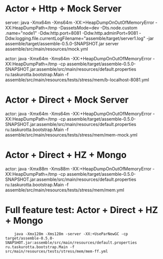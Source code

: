 # Actor + Http + Mock Server

server:
        java -Xmx64m -Xms64m -XX:+HeapDumpOnOutOfMemoryError -XX:HeapDumpPath=/tmp -DassetsMode=dev -Dts.node.custom
        .name="node1" -Ddw.http.port=8081 -Ddw.http.adminPort=9081 -Ddw.logging.file.currentLogFilename="assemble/target/server1.log" -jar assemble/target/assemble-0.5.0-SNAPSHOT.jar server assemble/src/main/resources/mock.yml

actor:
        java -Xmx64m -Xms64m -XX:+HeapDumpOnOutOfMemoryError -XX:HeapDumpPath=/tmp -cp assemble/target/assemble-0.5.0-SNAPSHOT.jar:assemble/src/main/resources/default.properties ru.taskurotta.bootstrap.Main -f assemble/src/main/resources/tests/stress/mem/b-localhost-8081.yml


# Actor + Direct + Mock Server

actor:
        java -Xmx64m -Xms64m -XX:+HeapDumpOnOutOfMemoryError -XX:HeapDumpPath=/tmp -cp assemble/target/assemble-0.5.0-SNAPSHOT.jar:assemble/src/main/resources/default.properties ru.taskurotta.bootstrap.Main -f assemble/src/main/resources/tests/stress/mem/mem-mock.yml

# Actor + Direct + HZ + Mongo

actor:
        java -Xmx88m -Xms88m -XX:+HeapDumpOnOutOfMemoryError -XX:HeapDumpPath=/tmp -cp assemble/target/assemble-0.5.0-SNAPSHOT.jar:assemble/src/main/resources/default.properties ru.taskurotta.bootstrap.Main -f assemble/src/main/resources/tests/stress/mem/mem.yml

# Full feature test: Actor + Direct + HZ + Mongo
        java -Xmx128m -Xms128m -server -XX:+UseParNewGC -cp target/assemble-0.5.0-SNAPSHOT.jar:assemble/src/main/resources/default.properties ru.taskurotta.bootstrap.Main -f src/main/resources/tests/stress/mem/mem-ff.yml